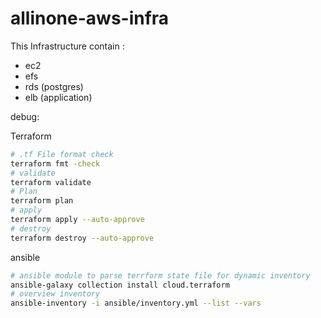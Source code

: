 # allinone-aws-infra

This Infrastructure contain :

- ec2
- efs
- rds (postgres)
- elb (application)

debug:

Terraform
```sh
# .tf File format check 
terraform fmt -check
# validate
terraform validate
# Plan
terraform plan
# apply
terraform apply --auto-approve
# destroy
terraform destroy --auto-approve
```

ansible
```sh
# ansible module to parse terrform state file for dynamic inventory
ansible-galaxy collection install cloud.terraform
# overview inventory
ansible-inventory -i ansible/inventory.yml --list --vars
```